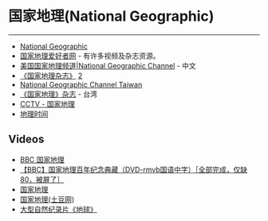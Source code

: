 
# 国家地理(National Geographic)

----

* [National Geographic](http://www.nationalgeographic.com/)
* [国家地理爱好者网](http://www.ngfans.com/) - 有许多视频及杂志资源。
* [美国国家地理频道|National Geographic Channel](http://www.natgeo.com.cn/) - 中文
* [《国家地理杂志》](http://www.ngpod.cn/) [2](http://www.ngpod.net/)
* [National Geographic Channel Taiwan](http://www.ngc.com.tw/)
* [《国家地理》杂志](http://www.ngm.com.tw/) - 台湾
* [CCTV - 国家地理](http://www.cctv.com.cn/geography/index.shtml)
* [地理时间](http://www.comgeo.net/)

## Videos

* [BBC 国家地理](http://www.youku.com/playlist_show/id_3132548.html)
* [【BBC】国家地理百年纪念典藏（DVD-rmvb国语中字）［全部完成，仅缺80，被屏了］](http://www.youku.com/playlist_show/id_1679188.html)
* [国家地理](http://www.youku.com/playlist_show/id_1110571.html)
* [国家地理(土豆网)](http://so.tudou.com/psearch/%E5%9B%BD%E5%AE%B6%E5%9C%B0%E7%90%86/)
* [大型自然纪录片《地球》](http://v.youku.com/v_show/id_XMTAzMDAzNzA0.html)
